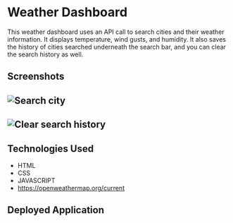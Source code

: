 # Weather Dashboard

This weather dashboard uses an API call to search cities and their weather information. It displays temperature, wind gusts, and humidity. It also saves the history of cities searched underneath the search bar, and you can clear the search history as well.

## Screenshots

![Search city](screenshot1.PNG)
----------------------------------------
![Clear search history](screenshot2.PNG)
----------------------------------------

## Technologies Used

- HTML
- CSS
- JAVASCRIPT
- https://openweathermap.org/current

## Deployed Application

